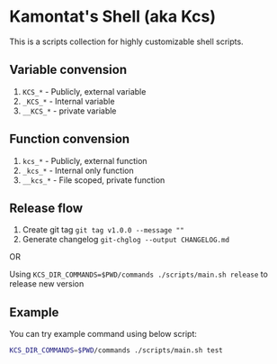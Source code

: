 # Kamontat's Shell (aka Kcs)

This is a scripts collection for highly customizable shell scripts.

## Variable convension

1. `KCS_*` - Publicly, external variable
2. `_KCS_*` - Internal variable
3. `__KCS_*` - private variable

## Function convension

1. `kcs_*` - Publicly, external function
2. `_kcs_*` - Internal only function
3. `__kcs_*` - File scoped, private function

## Release flow

1. Create git tag `git tag v1.0.0 --message ""`
2. Generate changelog `git-chglog --output CHANGELOG.md`

OR

Using `KCS_DIR_COMMANDS=$PWD/commands ./scripts/main.sh release` to release new version

## Example

You can try example command using below script:

```bash
KCS_DIR_COMMANDS=$PWD/commands ./scripts/main.sh test
```
